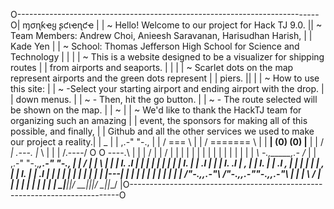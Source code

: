 O---------------------------------------------------------------------------O​
|                                ɱσɳƙҽყ ʂƈιҽɳƈҽ                             |​
| ~ Hello! Welcome to our project for Hack TJ 9.0.                          |​
| ~ Team Members: Andrew Choi, Anieesh Saravanan, Harisudhan Harish,        |​
|   Kade Yen                                                                |​
| ~ School: Thomas Jefferson High School for Science and Technology         |​
|                                                                           |​
| ~ This is a website designed to be a visualizer for shipping routes       |​
|   from airports and seaports.                                             |​
|                                                                           |​
| ~ Scarlet dots on the map represent airports and the green dots represent |​
|   piers.                                                                  |​
|                                                                           |​
| ~ How to use this site:                                                   |​
| ~     -Select your starting airport and ending airport with the drop.     |​
|        down menus.                                                        |​
| ~     - Then, hit the go button.                                          |​
| ~     - The route selected will be shown on the map.                      |​
| ~                                                                         |​
| ~ We'd like to thank the HackTJ team for organizing such an amazing       |​
|   event, the sponsors for making all of this possible, and finally,       |​
|   Github and all the other services we used to make our project a reality.|​
|                                    _                                      |​
|                                ,.-" "-.,                                  |​
|                               /   ===   \                                 |​
|                              /  =======  \                                |​
|                           __|  (0)   (0)  |__                             |​
|                          / _|    .---.    |_ \                            |​
|                         | /.----/ O O \----.\ |                           |​
|                          \/     |     |     \/                            |​
|                          |                   |                            |​
|                          |                   |                            |​
|                          |   |           |    |                           |​
|                          _\   -.,_____,.-   /_                            |​
|                      ,.-"  "-.,_________,.-"  "-.,                        |​
|                      /          |       |          \                      |​
|                    |           l.     .l           |                      |​
|                    |            |     |            |                      |​
|                    l.           |     |           .l                      |​
|                     |           l.   .l           | \,                    |​
|                     l.           |   |           .l   \,                  |​
|                      |           |   |           |      \,                |​
|                      l.          |   |          .l        |               |​
|                       |          |   |          |         |               |​
|                       |          |---|          |         |               |​
|                       |          |   |          |         |               |​
|                       /"-.,__,.-"\   /"-.,__,.-"\"-.,_,.-"\               |​
|                      |            \ /            |         |              |​
|                      |             |             |         |              |​
|                       \__|__|__|__/ \__|__|__|__/ \_|__|__/               |​
O---------------------------------------------------------------------------O​
